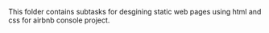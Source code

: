 This folder contains subtasks for desgining static web pages using html and css for airbnb console project. 